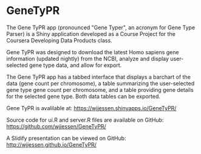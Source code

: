 # GeneTyPR

The Gene TyPR app (pronounced "Gene Typer", an acronym for Gene Type Parser) is a Shiny application developed as a Course Project for the Coursera Developing Data Products class.

Gene TyPR was designed to download the latest Homo sapiens gene information (updated nightly) from the NCBI, analyze and display user-selected gene type data, and allow for export.

The Gene TyPR app has a tabbed interface that displays a barchart of the data (gene count per chromosome), a table summarizing the user-selected gene type gene count per chromosome, and a table providing gene details for the selected gene type. Both data tables can be exported.

Gene TyPR is avalilable at: https://wjjessen.shinyapps.io/GeneTyPR/

Source code for ui.R and server.R files are available on GitHub: https://github.com/wjjessen/GeneTyPR/

A Slidify presentation can be viewed on GitHub: http://wjjessen.github.io/GeneTyPR/
